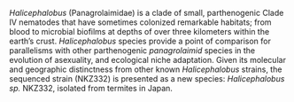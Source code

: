_Halicephalobus_ (Panagrolaimidae) is a clade of small, parthenogenic Clade IV nematodes that have sometimes colonized remarkable habitats; from blood to microbial biofilms at depths of over three kilometers within the earth’s crust. _Halicephalobus_ species provide a point of comparison for parallelisms with other parthenogenic _panagrolaimid_ species in the evolution of asexuality, and ecological niche adaptation. Given its molecular and geographic distinctness from other known _Halicephalobus_ strains, the sequenced strain (NKZ332) is presented as a new species: _Halicephalobus sp._ NKZ332, isolated from termites in Japan.
